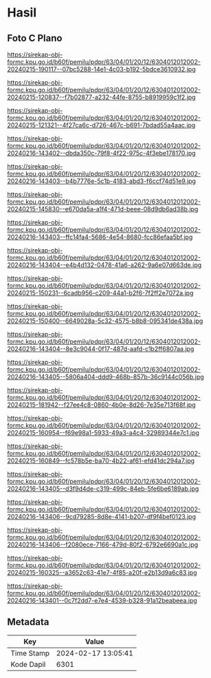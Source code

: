 # Hasil

## Foto C Plano

https://sirekap-obj-formc.kpu.go.id/b60f/pemilu/pdpr/63/04/01/20/12/6304012012002-20240215-190117--07bc5288-14e1-4c03-b192-5bdce3610932.jpg

https://sirekap-obj-formc.kpu.go.id/b60f/pemilu/pdpr/63/04/01/20/12/6304012012002-20240215-120837--f7b02877-a232-44fe-8755-b8919959c1f2.jpg

https://sirekap-obj-formc.kpu.go.id/b60f/pemilu/pdpr/63/04/01/20/12/6304012012002-20240215-121321--4f27ca6c-d726-467c-b691-7bdad55a4aac.jpg

https://sirekap-obj-formc.kpu.go.id/b60f/pemilu/pdpr/63/04/01/20/12/6304012012002-20240216-143402--dbda350c-79f8-4f22-975c-4f3ebe178170.jpg

https://sirekap-obj-formc.kpu.go.id/b60f/pemilu/pdpr/63/04/01/20/12/6304012012002-20240216-143403--b4b7776e-5c1b-4183-abd3-f6ccf74d51e9.jpg

https://sirekap-obj-formc.kpu.go.id/b60f/pemilu/pdpr/63/04/01/20/12/6304012012002-20240215-145830--e670da5a-a1f4-471d-beee-08d9db6ad38b.jpg

https://sirekap-obj-formc.kpu.go.id/b60f/pemilu/pdpr/63/04/01/20/12/6304012012002-20240216-143403--ffc14fa4-5686-4e54-8680-fcc86efaa5bf.jpg

https://sirekap-obj-formc.kpu.go.id/b60f/pemilu/pdpr/63/04/01/20/12/6304012012002-20240216-143404--e4b4d132-0478-41a6-a262-9a6e07d663de.jpg

https://sirekap-obj-formc.kpu.go.id/b60f/pemilu/pdpr/63/04/01/20/12/6304012012002-20240215-150231--6cadb956-c209-44a1-b2f6-7f2ff2e7072a.jpg

https://sirekap-obj-formc.kpu.go.id/b60f/pemilu/pdpr/63/04/01/20/12/6304012012002-20240215-150400--6649028a-5c32-4575-b8b8-095341de438a.jpg

https://sirekap-obj-formc.kpu.go.id/b60f/pemilu/pdpr/63/04/01/20/12/6304012012002-20240216-143404--8e3c9044-0f17-487d-aafd-c1b2ff6807aa.jpg

https://sirekap-obj-formc.kpu.go.id/b60f/pemilu/pdpr/63/04/01/20/12/6304012012002-20240216-143405--5806a404-ddd9-468b-857b-36c9144c056b.jpg

https://sirekap-obj-formc.kpu.go.id/b60f/pemilu/pdpr/63/04/01/20/12/6304012012002-20240215-181942--f27ee4c8-0860-4b0e-8d26-7e35e713f68f.jpg

https://sirekap-obj-formc.kpu.go.id/b60f/pemilu/pdpr/63/04/01/20/12/6304012012002-20240215-160954--f69e98a1-5933-49a3-a4c4-32989344e7c1.jpg

https://sirekap-obj-formc.kpu.go.id/b60f/pemilu/pdpr/63/04/01/20/12/6304012012002-20240215-160849--fc578b5e-ba70-4b22-af61-efd41dc294a7.jpg

https://sirekap-obj-formc.kpu.go.id/b60f/pemilu/pdpr/63/04/01/20/12/6304012012002-20240216-143405--d3f9d4de-c319-499c-84eb-5fe6be6189ab.jpg

https://sirekap-obj-formc.kpu.go.id/b60f/pemilu/pdpr/63/04/01/20/12/6304012012002-20240216-143406--9cd79285-8d8e-4141-b207-df9f4bef0123.jpg

https://sirekap-obj-formc.kpu.go.id/b60f/pemilu/pdpr/63/04/01/20/12/6304012012002-20240216-143406--f2080ece-7166-479d-80f2-6792e6690a1c.jpg

https://sirekap-obj-formc.kpu.go.id/b60f/pemilu/pdpr/63/04/01/20/12/6304012012002-20240215-160325--a3652c63-41e7-4f85-a20f-e2b13d9a6c83.jpg

https://sirekap-obj-formc.kpu.go.id/b60f/pemilu/pdpr/63/04/01/20/12/6304012012002-20240216-143401--0c7f2dd7-e7e4-4539-b328-91a12beabeea.jpg


## Metadata

| Key        | Value               |
| ---------- | ------------------- |
| Time Stamp | 2024-02-17 13:05:41 |
| Kode Dapil | 6301                |



